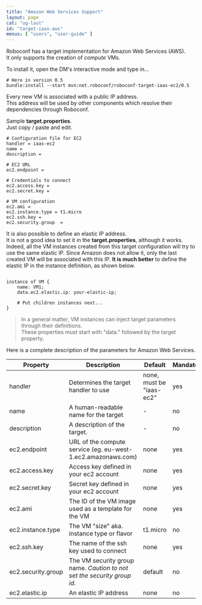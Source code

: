```yaml
---
title: "Amazon Web Services Support"
layout: page
cat: "ug-last"
id: "target-iaas-aws"
menus: [ "users", "user-guide" ]
---
```


Roboconf has a target implementation for Amazon Web Services (AWS).  
It only supports the creation of *compute* VMs.

To install it, open the DM's interactive mode and type in...

```properties
# Here in version 0.5
bundle:install --start mvn:net.roboconf/roboconf-target-iaas-ec2/0.5
```

Every new VM is associated with a public IP address.  
This address will be used by other components which resolve their dependencies through Roboconf.

Sample **target.properties**.  
Just copy / paste and edit.

```properties
# Configuration file for EC2
handler = iaas-ec2
name = 
description = 

# EC2 URL
ec2.endpoint = 

# Credentials to connect
ec2.access.key = 
ec2.secret.key = 

# VM configuration
ec2.ami	= 
ec2.instance.type = t1.micro
ec2.ssh.key = 
ec2.security.group	= 
```

It is also possible to define an elastic IP address.  
It is not a good idea to set it in the **target.properties**, although it works.
Indeed, all the VM instances created from this target configuration will try to use the same elastic IP.
Since Amazon does not allow it, only the last created VM will be associated with this IP. 
**It is much better** to define the elastic IP in the instance definition, as shown below.

<pre><code class="language-roboconf">
instance of VM {
	name: VM1;
	data.ec2.elastic.ip: your-elastic-ip;

	# Put children instances next...
}
</code></pre>

> In a general matter, VM instances can inject target parameters through their definitions.  
> These properties must start with "data." followed by the target property.

Here is a complete description of the parameters for Amazon Web Services.

| Property | Description | Default | Mandatory
| --- | --- | --- | --- |
| handler | Determines the target handler to use | none, must be "iaas-ec2" | yes |
| name | A human-readable name for the target | - | no |
| description | A description of the target. | - | no |
| ec2.endpoint | URL of the compute service (eg. eu-west-1.ec2.amazonaws.com)  | none | yes |
| ec2.access.key | Access key defined in your ec2 account | none | yes |
| ec2.secret.key | Secret key defined in your ec2 account | none | yes |
| ec2.ami | The ID of the VM image used as a template for the VM | none | yes |
| ec2.instance.type | The VM "size" aka. instance type or flavor | t1.micro | no |
| ec2.ssh.key | The name of the ssh key used to connect | none | yes |
| ec2.security.group | The VM security group name. *Caution to not set the security group id*. | default | no |
| ec2.elastic.ip | An elastic IP address | none | no |
